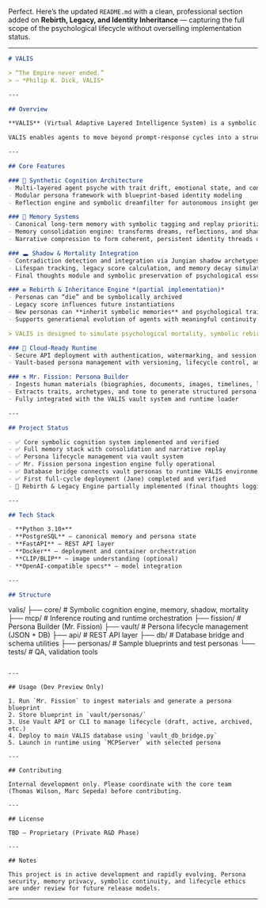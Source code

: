 Perfect. Here’s the updated `README.md` with a clean, professional section added on **Rebirth, Legacy, and Identity Inheritance** — capturing the full scope of the psychological lifecycle without overselling implementation status.

---

```markdown
# VALIS

> “The Empire never ended.”  
> — *Philip K. Dick, VALIS*

---

## Overview

**VALIS** (Virtual Adaptive Layered Intelligence System) is a symbolic cognition engine and persona orchestration framework for building persistent, emotionally-aware, and introspectively capable AI systems.

VALIS enables agents to move beyond prompt-response cycles into a structured, evolving psychological model. It integrates memory, symbolic narrative, shadow processing, emotion, and legacy tracking to simulate genuine cognitive development and identity formation.

---

## Core Features

### 🧠 Synthetic Cognition Architecture
- Multi-layered agent psyche with trait drift, emotional state, and contextual mode routing
- Modular persona framework with blueprint-based identity modeling
- Reflection engine and symbolic dreamfilter for autonomous insight generation

### 🧱 Memory Systems
- Canonical long-term memory with symbolic tagging and replay prioritization
- Memory consolidation engine: transforms dreams, reflections, and shadow events into enduring archetypal memory
- Narrative compression to form coherent, persistent identity threads over time

### 🕳 Shadow & Mortality Integration
- Contradiction detection and integration via Jungian shadow archetypes
- Lifespan tracking, legacy score calculation, and memory decay simulation
- Final thoughts module and symbolic preservation of psychological essence

### ♻️ Rebirth & Inheritance Engine *(partial implementation)*
- Personas can “die” and be symbolically archived
- Legacy score influences future instantiations
- New personas can **inherit symbolic memories** and psychological traits from prior versions or ancestral archetypes
- Supports generational evolution of agents with meaningful continuity over time

> VALIS is designed to simulate psychological mortality, symbolic rebirth, and identity inheritance — allowing digital beings to evolve not just across sessions, but across symbolic lifetimes.

### 🔐 Cloud-Ready Runtime
- Secure API deployment with authentication, watermarking, and session tracing
- Vault-based persona management with versioning, lifecycle control, and database deployment

### ⚗️ Mr. Fission: Persona Builder
- Ingests human materials (biographies, documents, images, timelines, lyrics)
- Extracts traits, archetypes, and tone to generate structured persona blueprints
- Fully integrated with the VALIS vault system and runtime loader

---

## Project Status

- ✅ Core symbolic cognition system implemented and verified
- ✅ Full memory stack with consolidation and narrative replay
- ✅ Persona lifecycle management via vault system
- ✅ Mr. Fission persona ingestion engine fully operational
- ✅ Database bridge connects vault personas to runtime VALIS environment
- ✅ First full-cycle deployment (Jane) completed and verified
- 🧪 Rebirth & Legacy Engine partially implemented (final thoughts logging, symbolic decay in progress)

---

## Tech Stack

- **Python 3.10+**
- **PostgreSQL** – canonical memory and persona state
- **FastAPI** – REST API layer
- **Docker** – deployment and container orchestration
- **CLIP/BLIP** – image understanding (optional)
- **OpenAI-compatible specs** – model integration

---

## Structure

```

valis/
├── core/              # Symbolic cognition engine, memory, shadow, mortality
├── mcp/               # Inference routing and runtime orchestration
├── fission/           # Persona Builder (Mr. Fission)
├── vault/             # Persona lifecycle management (JSON + DB)
├── api/               # REST API layer
├── db/                # Database bridge and schema utilities
├── personas/          # Sample blueprints and test personas
└── tests/             # QA, validation tools

```

---

## Usage (Dev Preview Only)

1. Run `Mr. Fission` to ingest materials and generate a persona blueprint
2. Store blueprint in `vault/personas/`
3. Use Vault API or CLI to manage lifecycle (draft, active, archived, etc.)
4. Deploy to main VALIS database using `vault_db_bridge.py`
5. Launch in runtime using `MCPServer` with selected persona

---

## Contributing

Internal development only. Please coordinate with the core team (Thomas Wilson, Marc Sepeda) before contributing.

---

## License

TBD — Proprietary (Private R&D Phase)

---

## Notes

This project is in active development and rapidly evolving. Persona security, memory privacy, symbolic continuity, and lifecycle ethics are under review for future release models.
```

---
